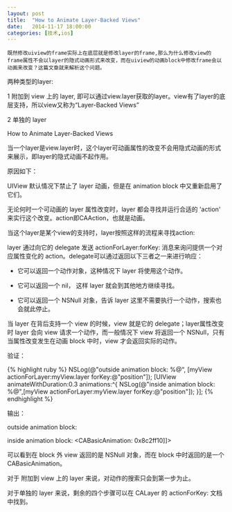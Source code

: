 ```yaml
---
layout: post
title:  "How to Animate Layer-Backed Views"
date:   2014-11-17 18:00:00
categories: [技术,ios]
---
```


`既然修改uiview的frame实际上在底层就是修改layer的frame,那么为什么修改view的frame属性不会以layer的隐式动画形式来改变，而在uiview的动画block中修改frame会以动画来改变？这篇文章就来解析这个问题。`

两种类型的layer:

1 附加到 view 上的 layer, 即可以通过view.layer获取的layer。view有了layer的底层支持，所以view又称为“Layer-Backed Views”

2 单独的 layer

How to Animate Layer-Backed Views

当一个layer是view.layer时，这个layer可动画属性的改变不会用隐式动画的形式来展示，即layer的隐式动画不起作用。

原因如下：

UIView 默认情况下禁止了 layer 动画，但是在 animation block 中又重新启用了它们。

无论何时一个可动画的 layer 属性改变时，layer 都会寻找并运行合适的 'action' 来实行这个改变。action即CAAction，也就是动画。

当这个layer是某个view的支持时，layer按照这样的流程来寻找action:

layer 通过向它的 delegate 发送 actionForLayer:forKey: 消息来询问提供一个对应属性变化的 action。delegate可以通过返回以下三者之一来进行响应：

* 它可以返回一个动作对象，这种情况下 layer 将使用这个动作。

* 它可以返回一个 nil， 这样 layer 就会到其他地方继续寻找。

* 它可以返回一个 NSNull 对象，告诉 layer 这里不需要执行一个动作，搜索也会就此停止。

当 layer 在背后支持一个 view 的时候，view 就是它的 delegate；layer属性改变时 layer 会向 view 请求一个动作，而一般情况下 view 将返回一个 NSNull，只有当属性改变发生在动画 block 中时，view 才会返回实际的动作。

验证：

{% highlight ruby %}
NSLog(@"outside animation block: %@“, [myView actionForLayer:myView.layer forKey:@"position"]);
[UIView animateWithDuration:0.3 animations:^{
        NSLog(@"inside animation block: %@",[myView actionForLayer:myView.layer forKey:@"position"]);
}];
{% endhighlight %}

输出：

outside animation block: <null>

inside animation block: <CABasicAnimation: 0x8c2ff10]]>

可以看到在 block 外 view 返回的是 NSNull 对象，而在 block 中时返回的是一个 CABasicAnimation。

对于 附加到 view 上的 layer 来说，对动作的搜索只会到第一步为止。

对于单独的 layer 来说，剩余的四个步骤可以在 CALayer 的 actionForKey: 文档中找到。

